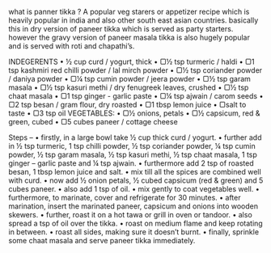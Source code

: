 what is panner tikka ?
 A popular veg starers or appetizer recipe which is heavily popular in india and also other south east asian countries. basically this in dry version of paneer tikka which is served as party starters. however the gravy version of paneer masala tikka is also hugely popular and is served with roti and chapathi’s.


INDEGERENTS
•	½ cup curd / yogurt, thick
•	 ▢½ tsp turmeric / haldi
•	 ▢1 tsp kashmiri red chilli powder / lal mirch powder
•	 ▢½ tsp coriander powder / daniya powder
•	 ▢¼ tsp cumin powder / jeera powder
•	 ▢½ tsp garam masala
•	 ▢½ tsp kasuri methi / dry fenugreek leaves, crushed
•	 ▢½ tsp chaat masala
•	 ▢1 tsp ginger - garlic paste
•	 ▢¼ tsp ajwain / carom seeds
•	 ▢2 tsp besan / gram flour, dry roasted
•	 ▢1 tbsp lemon juice
•	 ▢salt to taste
•	 ▢3 tsp oil
VEGETABLES:
•	 ▢½ onions, petals
•	 ▢½ capsicum, red & green, cubed
•	 ▢5 cubes  paneer / cottage cheese


 Steps –
•	firstly, in a large bowl take ½ cup thick curd / yogurt.
•	further add in ½ tsp turmeric, 1 tsp chilli powder, ½ tsp coriander powder, ¼ tsp cumin powder, ½ tsp garam masala, ½ tsp kasuri methi, ½ tsp chaat masala, 1 tsp ginger – garlic paste and ¼ tsp ajwain.
•	furthermore add 2 tsp of roasted besan, 1 tbsp lemon juice and salt.
•	mix till all the spices are combined well with curd.
•	now add ½ onion petals, ½ cubed capsicum (red & green) and 5 cubes paneer.
•	also add 1 tsp of oil.
•	mix gently to coat vegetables well.
•	furthermore, to marinate, cover and refrigerate for 30 minutes.
•	after marination, insert the marinated paneer, capsicum and onions into wooden skewers.
•	further, roast it on a hot tawa or grill in oven or tandoor.
•	also spread a tsp of oil over the tikka.
•	roast on medium flame and keep rotating in between.
•	roast all sides, making sure it doesn’t burnt.
•	finally, sprinkle some chaat masala and serve paneer tikka immediately.
